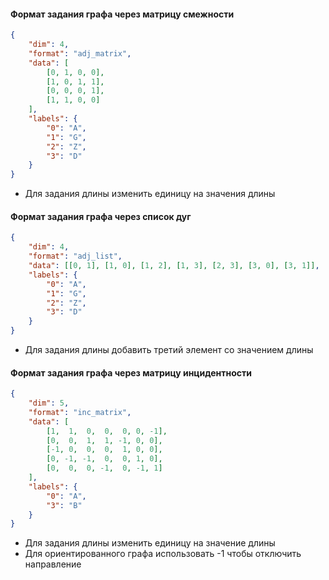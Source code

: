 #### Формат задания графа через матрицу смежности
```json
{
    "dim": 4,
    "format": "adj_matrix",
    "data": [
        [0, 1, 0, 0],
        [1, 0, 1, 1],
        [0, 0, 0, 1],
        [1, 1, 0, 0]
    ],
    "labels": {
        "0": "A",
        "1": "G",
        "2": "Z",
        "3": "D"
    }
}
```
* Для задания длины изменить единицу на значения длины

#### Формат задания графа через список дуг

```json
{
    "dim": 4,
    "format": "adj_list",
    "data": [[0, 1], [1, 0], [1, 2], [1, 3], [2, 3], [3, 0], [3, 1]],
    "labels": {
        "0": "A",
        "1": "G",
        "2": "Z",
        "3": "D"
    }
}
```
* Для задания длины добавить третий элемент со значением длины

#### Формат задания графа через матрицу инцидентности

```json
{
    "dim": 5,
    "format": "inc_matrix",
    "data": [
        [1,  1,  0,  0,  0, 0, -1],
        [0,  0,  1,  1, -1, 0, 0],
        [-1, 0,  0,  0,  1, 0, 0],
        [0, -1, -1,  0,  0, 1, 0],
        [0,  0,  0, -1,  0, -1, 1]
    ],
    "labels": {
        "0": "A",
        "3": "B"
    }
}
```
* Для задания длины изменить единицу на значение длины
* Для ориентированного графа использовать -1 чтобы отключить направление